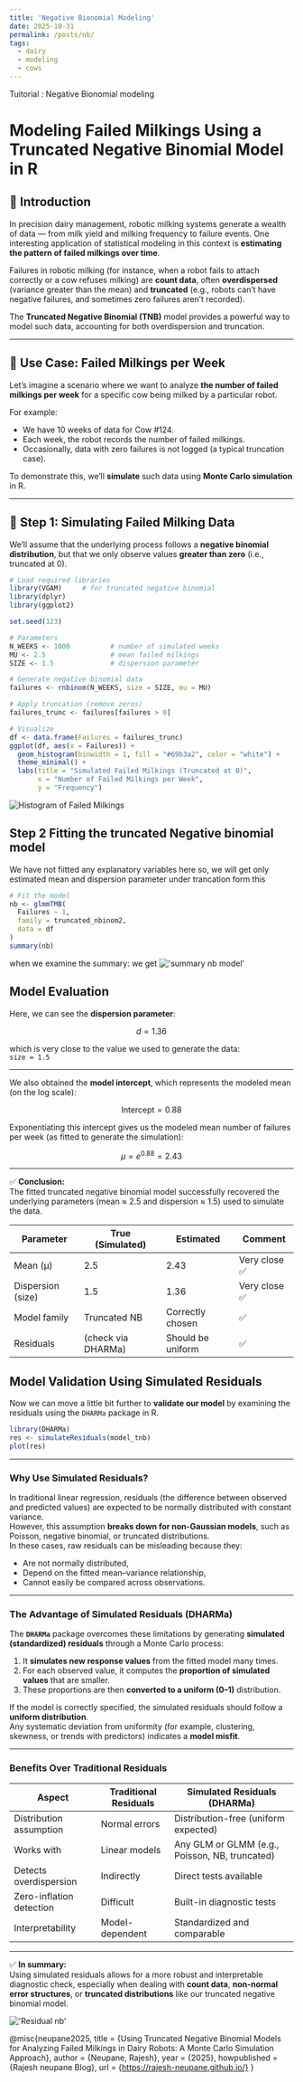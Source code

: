 ```yaml
---
title: 'Negative Bionomial Modeling'
date: 2025-10-31
permalink: /posts/nb/
tags:
  - dairy
  - modeling
  - cows
---
```


Tuitorial : Negative Bionomial modeling

# Modeling Failed Milkings Using a Truncated Negative Binomial Model in R  

## 📘 Introduction  

In precision dairy management, robotic milking systems generate a wealth of data — from milk yield and milking frequency to failure events. One interesting application of statistical modeling in this context is **estimating the pattern of failed milkings over time**.  

Failures in robotic milking (for instance, when a robot fails to attach correctly or a cow refuses milking) are **count data**, often **overdispersed** (variance greater than the mean) and **truncated** (e.g., robots can’t have negative failures, and sometimes zero failures aren’t recorded).  

The **Truncated Negative Binomial (TNB)** model provides a powerful way to model such data, accounting for both overdispersion and truncation.  

---

## 🐄 Use Case: Failed Milkings per Week  

Let’s imagine a scenario where we want to analyze **the number of failed milkings per week** for a specific cow being milked by a particular robot.  

For example:  
- We have 10 weeks of data for Cow #124.  
- Each week, the robot records the number of failed milkings.  
- Occasionally, data with zero failures is not logged (a typical truncation case).  

To demonstrate this, we’ll **simulate** such data using **Monte Carlo simulation** in R.  

---

## 🔢 Step 1: Simulating Failed Milking Data  

We’ll assume that the underlying process follows a **negative binomial distribution**, but that we only observe values **greater than zero** (i.e., truncated at 0).

```r
# Load required libraries
library(VGAM)     # for truncated negative binomial
library(dplyr)
library(ggplot2)

set.seed(123)

# Parameters
N_WEEKS <- 1000          # number of simulated weeks
MU <- 2.5                # mean failed milkings
SIZE <- 1.5              # dispersion parameter

# Generate negative binomial data
failures <- rnbinom(N_WEEKS, size = SIZE, mu = MU)

# Apply truncation (remove zeros)
failures_trunc <- failures[failures > 0]

# Visualize
df <- data.frame(Failures = failures_trunc)
ggplot(df, aes(x = Failures)) +
  geom_histogram(binwidth = 1, fill = "#69b3a2", color = "white") +
  theme_minimal() +
  labs(title = "Simulated Failed Milkings (Truncated at 0)",
       x = "Number of Failed Milkings per Week",
       y = "Frequency")
```

![Histogram of Failed Milkings](/images/nb_image.png)

## Step 2 Fitting the  truncated Negative binomial model

We have not fiitted any  explanatory variables here so, we will get  only estimated mean and dispersion parameter under trancation form this
```r
# Fit the model
nb <- glmmTMB(
  Failures ~ 1,
  family = truncated_nbinom2,
  data = df
)
summary(nb)
```

when we examine the summary: we get 
!['summary nb model'](/images/summary_nb.png)



## Model Evaluation

Here, we can see the **dispersion parameter**:

$$
d = 1.36
$$

which is very close to the value we used to generate the data:  
`size = 1.5`

---

We also obtained the **model intercept**, which represents the modeled mean (on the log scale):

$$
\text{Intercept} = 0.88
$$

Exponentiating this intercept gives us the modeled mean number of failures per week (as fitted to generate the simulation):

$$
\mu = e^{0.88} = 2.43
$$

---

✅ **Conclusion:**  
The fitted truncated negative binomial model successfully recovered the underlying parameters (mean ≈ 2.5 and dispersion ≈ 1.5) used to simulate the data.

| Parameter         | True (Simulated)   | Estimated         | Comment      |
| ----------------- | ------------------ | ----------------- | ------------ |
| Mean (μ)          | 2.5                | 2.43              | Very close ✅ |
| Dispersion (size) | 1.5                | 1.36              | Very close ✅ |
| Model family      | Truncated NB       | Correctly chosen  | ✅            |
| Residuals         | (check via DHARMa) | Should be uniform | ✅            |


## Model Validation Using Simulated Residuals

Now we can move a little bit further to **validate our model** by examining the residuals using the `DHARMa` package in R.

```r
library(DHARMa)
res <- simulateResiduals(model_tnb)
plot(res)
```

---

### Why Use Simulated Residuals?

In traditional linear regression, residuals (the difference between observed and predicted values) are expected to be normally distributed with constant variance.  
However, this assumption **breaks down for non-Gaussian models**, such as Poisson, negative binomial, or truncated distributions.  
In these cases, raw residuals can be misleading because they:
- Are not normally distributed,
- Depend on the fitted mean–variance relationship,
- Cannot easily be compared across observations.

---

### The Advantage of Simulated Residuals (DHARMa)

The **`DHARMa`** package overcomes these limitations by generating **simulated (standardized) residuals** through a Monte Carlo process:

1. It **simulates new response values** from the fitted model many times.  
2. For each observed value, it computes the **proportion of simulated values** that are smaller.  
3. These proportions are then **converted to a uniform (0–1)** distribution.

If the model is correctly specified, the simulated residuals should follow a **uniform distribution**.  
Any systematic deviation from uniformity (for example, clustering, skewness, or trends with predictors) indicates a **model misfit**.

---

### Benefits Over Traditional Residuals

| Aspect | Traditional Residuals | Simulated Residuals (DHARMa) |
|--------|-----------------------|-------------------------------|
| Distribution assumption | Normal errors | Distribution-free (uniform expected) |
| Works with | Linear models | Any GLM or GLMM (e.g., Poisson, NB, truncated) |
| Detects overdispersion | Indirectly | Direct tests available |
| Zero-inflation detection | Difficult | Built-in diagnostic tests |
| Interpretability | Model-dependent | Standardized and comparable |

---

✅ **In summary:**  
Using simulated residuals allows for a more robust and interpretable diagnostic check, especially when dealing with **count data**, **non-normal error structures**, or **truncated distributions** like our truncated negative binomial model.

!['Residual nb'](/images/residual_nb.png)

@misc{neupane2025,
  title        = {Using Truncated Negative Binomial Models for Analyzing Failed Milkings in Dairy Robots: A Monte Carlo Simulation Approach},
  author       = {Neupane, Rajesh},
  year         = {2025},
  howpublished = {Rajesh neupane Blog},
  url          = {https://rajesh-neupane.github.io/}
}